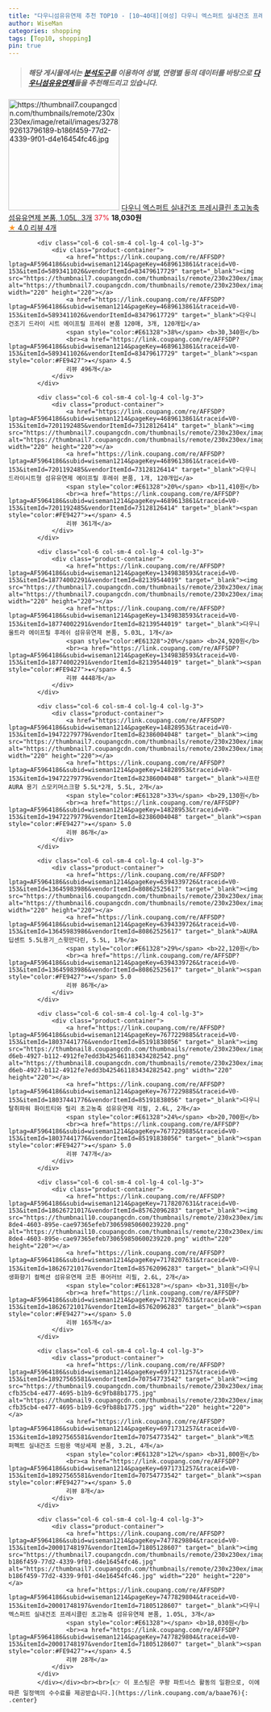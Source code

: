 ```yaml
---
title: "다우니섬유유연제 추천 TOP10 - [10~40대][여성] 다우니 엑스퍼트 실내건조 프레시클린 초고농축 섬유유연제 본품, 1.05L, 3개"
author: WiseMan
categories: shopping
tags: [Top10, shopping]
pin: true
---
```


> ##### 해당 게시물에서는 [**분석도구**](https://itemscout.io/)를 이용하여 **성별**, **연령별** 등의 데이터를 바탕으로 [**다우니섬유유연제**](https://link.coupang.com/a/baae76)들을 추천해드리고 있습니다.
<div class="container"><div class="row">
            <div class="col-6 col-sm-4 col-lg-4 col-lg-3">
                <div class="product-container">
                    <a href="https://link.coupang.com/re/AFFSDP?lptag=AF5964186&subid=wiseman1214&pageKey=7477829804&traceid=V0-153&itemId=20001748197&vendorItemId=71805128607" target="_blank"><img src="https://thumbnail7.coupangcdn.com/thumbnails/remote/230x230ex/image/retail/images/327892613796189-b186f459-77d2-4339-9f01-d4e16454fc46.jpg" alt="https://thumbnail7.coupangcdn.com/thumbnails/remote/230x230ex/image/retail/images/327892613796189-b186f459-77d2-4339-9f01-d4e16454fc46.jpg" width="220" height="220"></a>
                    <a href="https://link.coupang.com/re/AFFSDP?lptag=AF5964186&subid=wiseman1214&pageKey=7477829804&traceid=V0-153&itemId=20001748197&vendorItemId=71805128607" target="_blank">다우니 엑스퍼트 실내건조 프레시클린 초고농축 섬유유연제 본품, 1.05L, 3개</a>
                    <span style="color:#E61328">37%</span> <b>18,030원</b>
                    <br><a href="https://link.coupang.com/re/AFFSDP?lptag=AF5964186&subid=wiseman1214&pageKey=7477829804&traceid=V0-153&itemId=20001748197&vendorItemId=71805128607" target="_blank"><span style="color:#FE9427">★</span> 4.0
                    리뷰 4개</a>
                </div>
            </div>
            
            <div class="col-6 col-sm-4 col-lg-4 col-lg-3">
                <div class="product-container">
                    <a href="https://link.coupang.com/re/AFFSDP?lptag=AF5964186&subid=wiseman1214&pageKey=4689613861&traceid=V0-153&itemId=5893411026&vendorItemId=83479617729" target="_blank"><img src="https://thumbnail7.coupangcdn.com/thumbnails/remote/230x230ex/image/vendor_inventory/71a9/d33659df8bdb338f44202825a7a9f129a2871bbabb64b71596ce7622abfd.jpg" alt="https://thumbnail7.coupangcdn.com/thumbnails/remote/230x230ex/image/vendor_inventory/71a9/d33659df8bdb338f44202825a7a9f129a2871bbabb64b71596ce7622abfd.jpg" width="220" height="220"></a>
                    <a href="https://link.coupang.com/re/AFFSDP?lptag=AF5964186&subid=wiseman1214&pageKey=4689613861&traceid=V0-153&itemId=5893411026&vendorItemId=83479617729" target="_blank">다우니 건조기 드라이 시트 에이프릴 프레쉬 본품 120매, 3개, 120개입</a>
                    <span style="color:#E61328">38%</span> <b>30,340원</b>
                    <br><a href="https://link.coupang.com/re/AFFSDP?lptag=AF5964186&subid=wiseman1214&pageKey=4689613861&traceid=V0-153&itemId=5893411026&vendorItemId=83479617729" target="_blank"><span style="color:#FE9427">★</span> 4.5
                    리뷰 496개</a>
                </div>
            </div>
            
            <div class="col-6 col-sm-4 col-lg-4 col-lg-3">
                <div class="product-container">
                    <a href="https://link.coupang.com/re/AFFSDP?lptag=AF5964186&subid=wiseman1214&pageKey=4689613861&traceid=V0-153&itemId=7201192485&vendorItemId=73128126414" target="_blank"><img src="https://thumbnail7.coupangcdn.com/thumbnails/remote/230x230ex/image/vendor_inventory/613a/347c359044b3e0f626cca226bfa07f41e67eb1cafd2d5884e3d94d0f3773.jpg" alt="https://thumbnail7.coupangcdn.com/thumbnails/remote/230x230ex/image/vendor_inventory/613a/347c359044b3e0f626cca226bfa07f41e67eb1cafd2d5884e3d94d0f3773.jpg" width="220" height="220"></a>
                    <a href="https://link.coupang.com/re/AFFSDP?lptag=AF5964186&subid=wiseman1214&pageKey=4689613861&traceid=V0-153&itemId=7201192485&vendorItemId=73128126414" target="_blank">다우니 드라이시트형 섬유유연제 에이프릴 후레쉬 본품, 1개, 120개입</a>
                    <span style="color:#E61328">20%</span> <b>11,410원</b>
                    <br><a href="https://link.coupang.com/re/AFFSDP?lptag=AF5964186&subid=wiseman1214&pageKey=4689613861&traceid=V0-153&itemId=7201192485&vendorItemId=73128126414" target="_blank"><span style="color:#FE9427">★</span> 4.5
                    리뷰 361개</a>
                </div>
            </div>
            
            <div class="col-6 col-sm-4 col-lg-4 col-lg-3">
                <div class="product-container">
                    <a href="https://link.coupang.com/re/AFFSDP?lptag=AF5964186&subid=wiseman1214&pageKey=1349838593&traceid=V0-153&itemId=18774002291&vendorItemId=82139544019" target="_blank"><img src="https://thumbnail7.coupangcdn.com/thumbnails/remote/230x230ex/image/vendor_inventory/d366/8643cceb375476680f029e52fa3ee158a65cee6b9a6ae89405d7b50efeb9.jpg" alt="https://thumbnail7.coupangcdn.com/thumbnails/remote/230x230ex/image/vendor_inventory/d366/8643cceb375476680f029e52fa3ee158a65cee6b9a6ae89405d7b50efeb9.jpg" width="220" height="220"></a>
                    <a href="https://link.coupang.com/re/AFFSDP?lptag=AF5964186&subid=wiseman1214&pageKey=1349838593&traceid=V0-153&itemId=18774002291&vendorItemId=82139544019" target="_blank">다우니 울트라 에이프릴 후레쉬 섬유유연제 본품, 5.03L, 1개</a>
                    <span style="color:#E61328">20%</span> <b>24,920원</b>
                    <br><a href="https://link.coupang.com/re/AFFSDP?lptag=AF5964186&subid=wiseman1214&pageKey=1349838593&traceid=V0-153&itemId=18774002291&vendorItemId=82139544019" target="_blank"><span style="color:#FE9427">★</span> 4.5
                    리뷰 4448개</a>
                </div>
            </div>
            
            <div class="col-6 col-sm-4 col-lg-4 col-lg-3">
                <div class="product-container">
                    <a href="https://link.coupang.com/re/AFFSDP?lptag=AF5964186&subid=wiseman1214&pageKey=14828953&traceid=V0-153&itemId=19472279779&vendorItemId=82386004048" target="_blank"><img src="https://thumbnail7.coupangcdn.com/thumbnails/remote/230x230ex/image/vendor_inventory/602a/a5e3516066f1b8ced1ffddcd9d109ef0aab8aba06a8e26fd035b126b5859.jpg" alt="https://thumbnail7.coupangcdn.com/thumbnails/remote/230x230ex/image/vendor_inventory/602a/a5e3516066f1b8ced1ffddcd9d109ef0aab8aba06a8e26fd035b126b5859.jpg" width="220" height="220"></a>
                    <a href="https://link.coupang.com/re/AFFSDP?lptag=AF5964186&subid=wiseman1214&pageKey=14828953&traceid=V0-153&itemId=19472279779&vendorItemId=82386004048" target="_blank">샤프란 AURA 용기 스모키머스크향 5.5L*2개, 5.5L, 2개</a>
                    <span style="color:#E61328">33%</span> <b>29,130원</b>
                    <br><a href="https://link.coupang.com/re/AFFSDP?lptag=AF5964186&subid=wiseman1214&pageKey=14828953&traceid=V0-153&itemId=19472279779&vendorItemId=82386004048" target="_blank"><span style="color:#FE9427">★</span> 5.0
                    리뷰 86개</a>
                </div>
            </div>
            
            <div class="col-6 col-sm-4 col-lg-4 col-lg-3">
                <div class="product-container">
                    <a href="https://link.coupang.com/re/AFFSDP?lptag=AF5964186&subid=wiseman1214&pageKey=6394339726&traceid=V0-153&itemId=13645983986&vendorItemId=80862525617" target="_blank"><img src="https://thumbnail6.coupangcdn.com/thumbnails/remote/230x230ex/image/vendor_inventory/5038/4fce58eb7b48a5cd823e34e1baeea18c14fc797b4715d0a77c126ea65cd6.jpg" alt="https://thumbnail6.coupangcdn.com/thumbnails/remote/230x230ex/image/vendor_inventory/5038/4fce58eb7b48a5cd823e34e1baeea18c14fc797b4715d0a77c126ea65cd6.jpg" width="220" height="220"></a>
                    <a href="https://link.coupang.com/re/AFFSDP?lptag=AF5964186&subid=wiseman1214&pageKey=6394339726&traceid=V0-153&itemId=13645983986&vendorItemId=80862525617" target="_blank">AURA 딥센트 5.5L용기_스윗만다린, 5.5L, 1개</a>
                    <span style="color:#E61328">29%</span> <b>22,120원</b>
                    <br><a href="https://link.coupang.com/re/AFFSDP?lptag=AF5964186&subid=wiseman1214&pageKey=6394339726&traceid=V0-153&itemId=13645983986&vendorItemId=80862525617" target="_blank"><span style="color:#FE9427">★</span> 5.0
                    리뷰 86개</a>
                </div>
            </div>
            
            <div class="col-6 col-sm-4 col-lg-4 col-lg-3">
                <div class="product-container">
                    <a href="https://link.coupang.com/re/AFFSDP?lptag=AF5964186&subid=wiseman1214&pageKey=7677229885&traceid=V0-153&itemId=18037441776&vendorItemId=85191838056" target="_blank"><img src="https://thumbnail8.coupangcdn.com/thumbnails/remote/230x230ex/image/retail/images/bd094d50-d6eb-4927-b112-4912fe7edd3b425461183434282542.png" alt="https://thumbnail8.coupangcdn.com/thumbnails/remote/230x230ex/image/retail/images/bd094d50-d6eb-4927-b112-4912fe7edd3b425461183434282542.png" width="220" height="220"></a>
                    <a href="https://link.coupang.com/re/AFFSDP?lptag=AF5964186&subid=wiseman1214&pageKey=7677229885&traceid=V0-153&itemId=18037441776&vendorItemId=85191838056" target="_blank">다우니 탈취파워 화이트티와 릴리 초고농축 섬유유연제 리필, 2.6L, 2개</a>
                    <span style="color:#E61328">24%</span> <b>20,700원</b>
                    <br><a href="https://link.coupang.com/re/AFFSDP?lptag=AF5964186&subid=wiseman1214&pageKey=7677229885&traceid=V0-153&itemId=18037441776&vendorItemId=85191838056" target="_blank"><span style="color:#FE9427">★</span> 5.0
                    리뷰 747개</a>
                </div>
            </div>
            
            <div class="col-6 col-sm-4 col-lg-4 col-lg-3">
                <div class="product-container">
                    <a href="https://link.coupang.com/re/AFFSDP?lptag=AF5964186&subid=wiseman1214&pageKey=7178207631&traceid=V0-153&itemId=18626721017&vendorItemId=85762096283" target="_blank"><img src="https://thumbnail10.coupangcdn.com/thumbnails/remote/230x230ex/image/retail/images/80aecccf-8de4-4603-895e-cae97365efeb730659850600239220.png" alt="https://thumbnail10.coupangcdn.com/thumbnails/remote/230x230ex/image/retail/images/80aecccf-8de4-4603-895e-cae97365efeb730659850600239220.png" width="220" height="220"></a>
                    <a href="https://link.coupang.com/re/AFFSDP?lptag=AF5964186&subid=wiseman1214&pageKey=7178207631&traceid=V0-153&itemId=18626721017&vendorItemId=85762096283" target="_blank">다우니 생화향기 컬렉션 섬유유연제 코튼 퓨어러브 리필, 2.6L, 2개</a>
                    <span style="color:#E61328"></span> <b>31,310원</b>
                    <br><a href="https://link.coupang.com/re/AFFSDP?lptag=AF5964186&subid=wiseman1214&pageKey=7178207631&traceid=V0-153&itemId=18626721017&vendorItemId=85762096283" target="_blank"><span style="color:#FE9427">★</span> 5.0
                    리뷰 165개</a>
                </div>
            </div>
            
            <div class="col-6 col-sm-4 col-lg-4 col-lg-3">
                <div class="product-container">
                    <a href="https://link.coupang.com/re/AFFSDP?lptag=AF5964186&subid=wiseman1214&pageKey=6971731257&traceid=V0-153&itemId=18927565581&vendorItemId=70754773542" target="_blank"><img src="https://thumbnail9.coupangcdn.com/thumbnails/remote/230x230ex/image/retail/images/4443620881678272-cfb35cb4-e477-4695-b1b9-6c9fb88b1775.jpg" alt="https://thumbnail9.coupangcdn.com/thumbnails/remote/230x230ex/image/retail/images/4443620881678272-cfb35cb4-e477-4695-b1b9-6c9fb88b1775.jpg" width="220" height="220"></a>
                    <a href="https://link.coupang.com/re/AFFSDP?lptag=AF5964186&subid=wiseman1214&pageKey=6971731257&traceid=V0-153&itemId=18927565581&vendorItemId=70754773542" target="_blank">액츠 퍼펙트 실내건조 드럼용 액상세제 본품, 3.2L, 4개</a>
                    <span style="color:#E61328">12%</span> <b>31,800원</b>
                    <br><a href="https://link.coupang.com/re/AFFSDP?lptag=AF5964186&subid=wiseman1214&pageKey=6971731257&traceid=V0-153&itemId=18927565581&vendorItemId=70754773542" target="_blank"><span style="color:#FE9427">★</span> 5.0
                    리뷰 8개</a>
                </div>
            </div>
            
            <div class="col-6 col-sm-4 col-lg-4 col-lg-3">
                <div class="product-container">
                    <a href="https://link.coupang.com/re/AFFSDP?lptag=AF5964186&subid=wiseman1214&pageKey=7477829804&traceid=V0-153&itemId=20001748197&vendorItemId=71805128607" target="_blank"><img src="https://thumbnail7.coupangcdn.com/thumbnails/remote/230x230ex/image/retail/images/327892613796189-b186f459-77d2-4339-9f01-d4e16454fc46.jpg" alt="https://thumbnail7.coupangcdn.com/thumbnails/remote/230x230ex/image/retail/images/327892613796189-b186f459-77d2-4339-9f01-d4e16454fc46.jpg" width="220" height="220"></a>
                    <a href="https://link.coupang.com/re/AFFSDP?lptag=AF5964186&subid=wiseman1214&pageKey=7477829804&traceid=V0-153&itemId=20001748197&vendorItemId=71805128607" target="_blank">다우니 엑스퍼트 실내건조 프레시클린 초고농축 섬유유연제 본품, 1.05L, 3개</a>
                    <span style="color:#E61328"></span> <b>18,030원</b>
                    <br><a href="https://link.coupang.com/re/AFFSDP?lptag=AF5964186&subid=wiseman1214&pageKey=7477829804&traceid=V0-153&itemId=20001748197&vendorItemId=71805128607" target="_blank"><span style="color:#FE9427">★</span> 4.5
                    리뷰 28개</a>
                </div>
            </div>
            </div></div><br><br>[👉 이 포스팅은 쿠팡 파트너스 활동의 일환으로, 이에 따른 일정액의 수수료를 제공받습니다.](https://link.coupang.com/a/baae76){: .center}